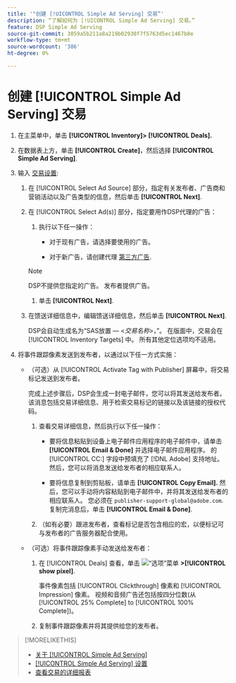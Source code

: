 ```yaml
---
title: '"创建 [!UICONTROL Simple Ad Serving] 交易”'
description: “了解如何为 [!UICONTROL Simple Ad Serving] 交易。”
feature: DSP Simple Ad Serving
source-git-commit: 3059a5b211a8a219b02930f7f5763d5ec1467b8e
workflow-type: tm+mt
source-wordcount: '386'
ht-degree: 0%

---
```


# 创建 [!UICONTROL Simple Ad Serving] 交易

1. 在主菜单中，单击 **[!UICONTROL Inventory]> [!UICONTROL Deals].**

1. 在数据表上方，单击 **[!UICONTROL Create]**，然后选择 **[!UICONTROL Simple Ad Serving]**.

1. 输入 [交易设置](simple-deal-settings.md):

   1. 在 [!UICONTROL Select Ad Source] 部分，指定有关发布者、广告商和营销活动以及广告类型的信息，然后单击 **[!UICONTROL Next]**.

   1. 在 [!UICONTROL Select Ad(s)] 部分，指定要用作DSP代理的广告：

      1. 执行以下任一操作：

         * 对于现有广告，请选择要使用的广告。

         * 对于新广告，请创建代理 [第三方广告](/help/dsp/campaign-management/ads/ad-create-multiple.md).
      >[!NOTE]
      > DSP不提供您指定的广告。 发布者提供广告。

      1. 单击 **[!UICONTROL Next]**.
   1. 在馈送详细信息中，编辑馈送详细信息，然后单击 **[!UICONTROL Next]**.

      DSP会自动生成名为“SAS放置 — &lt;*交易名称*>，”。 在版面中，交易会在 [!UICONTROL Inventory Targets] 中。 所有其他定位选项均不适用。



1. 将事件跟踪像素发送到发布者，以通过以下任一方式实施：

   * （可选）从 [!UICONTROL Activate Tag with Publisher] 屏幕中，将交易标记发送到发布者。

      完成上述步骤后，DSP会生成一封电子邮件，您可以将其发送给发布者。 该消息包括交易详细信息、用于检索交易标记的链接以及该链接的授权代码。

      1. 查看交易详细信息，然后执行以下任一操作：

         * 要将信息粘贴到设备上电子邮件应用程序的电子邮件中，请单击 **[!UICONTROL Email & Done]** 并选择电子邮件应用程序。 的 [!UICONTROL CC:] 字段中预填充了 [!DNL Adobe] 支持地址。 然后，您可以将消息发送给发布者的相应联系人。

         * 要将信息复制到剪贴板，请单击 **[!UICONTROL Copy Email].** 然后，您可以手动将内容粘贴到电子邮件中，并将其发送给发布者的相应联系人。 您必须在 `publisher-support-global@adobe.com`. 复制完消息后，单击 **[!UICONTROL Email & Done]**.
      1. （如有必要）跟进发布者，查看标记是否包含相应的宏，以便标记可与发布者的广告服务器配合使用。
   * （可选）将事件跟踪像素手动发送给发布者：

      1. 在 [!UICONTROL Deals] 查看，单击 ![“选项”菜单](/help/dsp/assets/options-menu.png) **>[!UICONTROL show pixel]**.

         事件像素包括 [!UICONTROL Clickthrough] 像素和 [!UICONTROL Impression] 像素。 视频和音频广告还包括按四分位数(从 [!UICONTROL 25% Complete] to [!UICONTROL 100% Complete])。

      1. 复制事件跟踪像素并将其提供给您的发布者。



>[!MORELIKETHIS]
>
>* [关于 [!UICONTROL Simple Ad Serving]](simple-deal-about.md)
>* [[!UICONTROL Simple Ad Serving] 设置](simple-deal-settings.md)
>* [查看交易的详细报表](/help/dsp/inventory/deal-view-report.md)


<!-- add back when reimplemented:
>* [View Event-Tracking Pixels for a [!UICONTROL Simple Ad Serving] Deal](simple-deal-show-pixels.md)
-->
